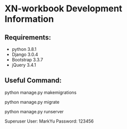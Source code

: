 # XN-workbook Development Information
## Requirements:
- python 3.8.1
- Django 3.0.4
- Bootstrap 3.3.7
- jQuery 3.4.1

## Useful Command:
python manage.py makemigrations

python manage.py migrate

python manage.py runserver

Superuser
User: MarkYu
Password: 123456
